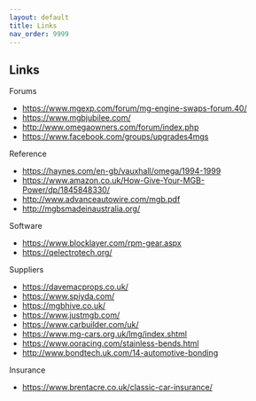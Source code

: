 ```yaml
---
layout: default
title: Links
nav_order: 9999
---
```

## Links

Forums

-   <https://www.mgexp.com/forum/mg-engine-swaps-forum.40/>
-   <https://www.mgbjubilee.com/>
-   <http://www.omegaowners.com/forum/index.php>
-   <https://www.facebook.com/groups/upgrades4mgs>

Reference

-   <https://haynes.com/en-gb/vauxhall/omega/1994-1999>
-   <https://www.amazon.co.uk/How-Give-Your-MGB-Power/dp/1845848330/>
-   <http://www.advanceautowire.com/mgb.pdf>
-   <http://mgbsmadeinaustralia.org/>

Software

-   <https://www.blocklayer.com/rpm-gear.aspx>
-   <https://qelectrotech.org/>

Suppliers

-   <https://davemacprops.co.uk/>
-   <https://www.spiyda.com/>
-   <https://mgbhive.co.uk/>
-   <https://www.justmgb.com/>
-   <https://www.carbuilder.com/uk/>
-   <https://www.mg-cars.org.uk/lmg/index.shtml>
-   <https://www.ooracing.com/stainless-bends.html>
-   <http://www.bondtech.uk.com/14-automotive-bonding>

Insurance

-   <https://www.brentacre.co.uk/classic-car-insurance/>
